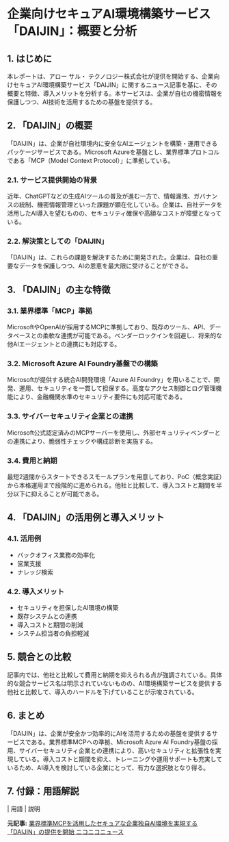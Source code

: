 # 企業向けセキュアAI環境構築サービス「DAIJIN」：概要と分析

## 1. はじめに

本レポートは、アロー サル・ テクノロジー株式会社が提供を開始する、企業向けセキュアAI環境構築サービス「DAIJIN」に関するニュース記事を基に、その概要と特徴、導入メリットを分析する。本サービスは、企業が自社の機密情報を保護しつつ、AI技術を活用するための基盤を提供する。

## 2. 「DAIJIN」の概要

「DAIJIN」は、企業が自社環境内に安全なAIエージェントを構築・運用できるパッケージサービスである。Microsoft Azureを基盤とし、業界標準プロトコルである「MCP（Model Context Protocol）」に準拠している。

### 2.1. サービス提供開始の背景

近年、ChatGPTなどの生成AIツールの普及が進む一方で、情報漏洩、ガバナンスの統制、機密情報管理といった課題が顕在化している。企業は、自社データを活用したAI導入を望むものの、セキュリティ確保や高額なコストが障壁となっている。

### 2.2. 解決策としての「DAIJIN」

「DAIJIN」は、これらの課題を解決するために開発された。企業は、自社の重要なデータを保護しつつ、AIの恩恵を最大限に受けることができる。

## 3. 「DAIJIN」の主な特徴

### 3.1. 業界標準「MCP」準拠

MicrosoftやOpenAIが採用するMCPに準拠しており、既存のツール、API、データベースとの柔軟な連携が可能である。ベンダーロックインを回避し、将来的な他AIエージェントとの連携にも対応する。

### 3.2. Microsoft Azure AI Foundry基盤での構築

Microsoftが提供する統合AI開発環境「Azure AI Foundry」を用いることで、開発、運用、セキュリティを一貫して担保する。高度なアクセス制御とログ管理機能により、金融機関水準のセキュリティ要件にも対応可能である。

### 3.3. サイバーセキュリティ企業との連携

Microsoft公式認定済みのMCPサーバーを使用し、外部セキュリティベンダーとの連携により、脆弱性チェックや構成診断を実施する。

### 3.4. 費用と納期

最短2週間からスタートできるスモールプランを用意しており、PoC（概念実証）から本格運用まで段階的に進められる。他社と比較して、導入コストと期間を半分以下に抑えることが可能である。

## 4. 「DAIJIN」の活用例と導入メリット

### 4.1. 活用例

* バックオフィス業務の効率化
* 営業支援
* ナレッジ検索

### 4.2. 導入メリット

* セキュリティを担保したAI環境の構築
* 既存システムとの連携
* 導入コストと期間の削減
* システム担当者の負担軽減

## 5. 競合との比較

記事内では、他社と比較して費用と納期を抑えられる点が強調されている。具体的な競合サービス名は明示されていないものの、AI環境構築サービスを提供する他社と比較して、導入のハードルを下げていることが示唆されている。

## 6. まとめ

「DAIJIN」は、企業が安全かつ効率的にAIを活用するための基盤を提供するサービスである。業界標準MCPへの準拠、Microsoft Azure AI Foundry基盤の採用、サイバーセキュリティ企業との連携により、高いセキュリティと拡張性を実現している。導入コストと期間を抑え、トレーニングや運用サポートも充実しているため、AI導入を検討している企業にとって、有力な選択肢となり得る。

## 7. 付録：用語解説

| 用語 | 説明 

**元記事:** [業界標準MCPを活用したセキュアな企業独自AI環境を実現する「DAIJIN」の提供を開始 ニコニコニュース](https://news.nicovideo.jp/watch/nw17528285?news_ref=watch_60_nw17488607)
